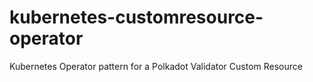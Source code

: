 # kubernetes-customresource-operator
Kubernetes Operator pattern for a Polkadot Validator Custom Resource
